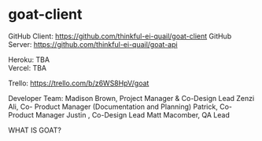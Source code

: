 # goat-client	
GitHub Client: https://github.com/thinkful-ei-quail/goat-client	
GitHub Server: https://github.com/thinkful-ei-quail/goat-api	

Heroku:   TBA	
Vercel:   TBA	

Trello: https://trello.com/b/z6WS8HpV/goat	


Developer Team:	
Madison Brown, Project Manager & Co-Design Lead	
Zenzi Ali, Co- Product Manager (Documentation and Planning)	
Patrick, Co-Product Manager	
Justin , Co-Design Lead	
Matt Macomber, QA Lead	

WHAT IS GOAT?
